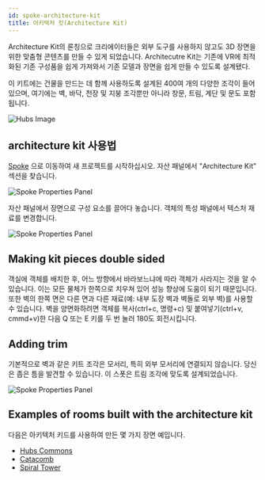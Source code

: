 ```yaml
---
id: spoke-architecture-kit
title: 아키텍처 킷(Architecture Kit)
---
```


Architecture Kit의 론칭으로 크리에이터들은 외부 도구를 사용하지 않고도 3D 장면을 위한 맞춤형 콘텐츠를 만들 수 있게 되었습니다. Architecutre Kit는 기존에 VR에 최적화된 기존 구성품을 쉽게 가져와서 기존 모델과 장면을 쉽게 만들 수 있도록 설계됐다.

이 키트에는 건물을 만드는 데 함께 사용하도록 설계된 400여 개의 다양한 조각이 들어 있으며, 여기에는 벽, 바닥, 천장 및 지붕 조각뿐만 아니라 창문, 트림, 계단 및 문도 포함됩니다.

![Hubs Image](../website/static/img/CoastalCliffHouseShot1.jpg)

## architecture kit 사용법

[Spoke](https://hubs.mozilla.com/spoke) 으로 이동하여 새 프로젝트를 시작하십시오. 자산 패널에서 "Architecture Kit" 섹션을 찾습니다.

![Spoke Properties Panel](../website/static/img/spoke-architecture-kit-asset-panel.png)

자산 패널에서 장면으로 구성 요소를 끌어다 놓습니다. 객체의 특성 패널에서 텍스처 재료를 변경합니다.

![Spoke Properties Panel](../website/static/img/spoke-architecture-kit-properties-panel.png)

## Making kit pieces double sided

객실에 객체를 배치한 후, 어느 방향에서 바라보느냐에 따라 객체가 사라지는 것을 알 수 있습니다. 이는 모든 물체가 한쪽으로 치우쳐 있어 성능 향상에 도움이 되기 때문입니다. 또한 벽의 한쪽 면은 다른 면과 다른 재료(예: 내부 도장 벽과 벽돌로 외부 벽)를 사용할 수 있습니다. 벽을 양면화하려면 객체를 복사(ctrl+c, 명령+c) 및 붙여넣기(ctrl+v, cmmd+v)한 다음 Q 또는 E 키를 두 번 눌러 180도 회전시킵니다.

## Adding trim

기본적으로 벽과 같은 키트 조각은 모서리, 특히 외부 모서리에 연결되지 않습니다. 당신은 좁은 틈을 발견할 수 있습니다. 이 스폿은 트림 조각에 맞도록 설계되었습니다.

![Spoke Properties Panel](../website/static/img/spoke-architecture-kit-trim.png)

## Examples of rooms built with the architecture kit

다음은 아키텍처 키드를 사용하여 만든 몇 가지 장면 예입니다.
* [Hubs Commons](https://hubs.mozilla.com/scenes/T5QUL3L/hubs-commons) 
* [Catacomb](https://hubs.mozilla.com/scenes/kDTJ34d/catacomb)
* [Spiral Tower](https://hubs.mozilla.com/scenes/uNVZeKd/spiral-tower)
